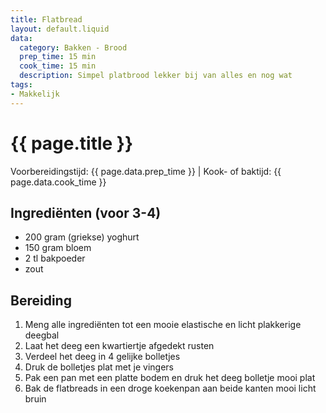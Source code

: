 ```yaml
---
title: Flatbread
layout: default.liquid
data:
  category: Bakken - Brood
  prep_time: 15 min
  cook_time: 15 min
  description: Simpel platbrood lekker bij van alles en nog wat
tags:
- Makkelijk
---
```

# {{ page.title }}

Voorbereidingstijd: {{ page.data.prep_time }} | Kook- of baktijd: {{ page.data.cook_time }}

## Ingrediënten (voor 3-4)
- 200 gram (griekse) yoghurt
- 150 gram bloem
- 2 tl bakpoeder
- zout

## Bereiding
1. Meng alle ingrediënten tot een mooie elastische en licht plakkerige deegbal
2. Laat het deeg een kwartiertje afgedekt rusten
3. Verdeel het deeg in 4 gelijke bolletjes
4. Druk de bolletjes plat met je vingers 
5. Pak een pan met een platte bodem en druk het deeg bolletje mooi plat
6. Bak de flatbreads in een droge koekenpan aan beide kanten mooi licht bruin